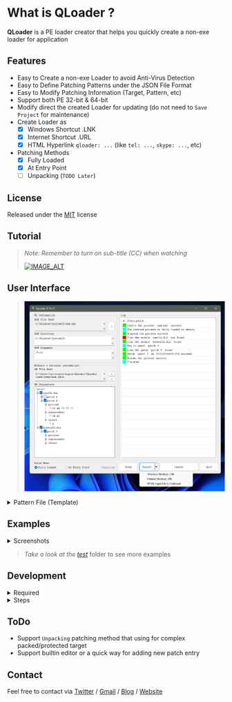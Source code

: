 
# What is QLoader ?

**QLoader** is a PE loader creator that helps you quickly create a non-exe loader for application

## Features

* Easy to Create a non-exe Loader to avoid Anti-Virus Detection
* Easy to Define Patching Patterns under the JSON File Format
* Easy to Modify Patching Information (Target, Pattern, etc)
* Support both PE 32-bit & 64-bit
* Modify direct the created Loader for updating (do not need to `Save Project` for maintenance)
* Create Loader as
  - [X] Windows Shortcut .LNK
  - [X] Internet Shortcut .URL
  - [X] HTML Hyperlink `qloader: ...` (like `tel: ...`, `skype: ...`, etc)
* Patching Methods
  - [x] Fully Loaded
  - [x] At Entry Point
  - [ ] Unpacking (`TODO Later`)

## License

Released under the [MIT](LICENSE.md) license

## Tutorial

>*Note: Remember to turn on sub-title (CC) when watching*
>
>[![IMAGE_ALT](https://github.com/vic4key/QLoader/blob/master/QLoader/screenshots/video.png)](https://www.youtube.com/watch?v=nzyHh1CzNLM)

## User Interface

>![](QLoader/screenshots/ui.png?)

<details>
<summary>Pattern File (Template)</summary>

```
{
  "name": "this is a name",
  "brief": "this is a brief",
  "modules": [
    {
      "name": "user32.dll",
      "enabled": true,
      "patches": [
        {
          "name": "patch 1",
          "pattern": "11 22 ?? 44",
          "replacement": "12 21",
          "offset": "1h",
          "enabled": false
        },
        {
          "name": "patch 2",
          "pattern": "33 44 ?? ?? 77",
          "replacement": "34 43",
          "offset": "0x2",
          "enabled": true
        }
      ]
    },
    {
      "name": "kernel32.dll",
      "enabled": false,
      "patches": [
        {
          "name": "patch 3",
          "pattern": "55 66",
          "replacement": "56 65",
          "offset": "3",
          "enabled": true
        },
        {
          "name": "patch 4",
          "pattern": "77 88",
          "replacement": "78 87",
          "offset": "4h",
          "enabled": false
        },
        {
          "name": "patch 5",
          "pattern": "99 ?? AA BB CC DD FF",
          "replacement": "90 09",
          "offset": "0x5",
          "enabled": true
        }
      ]
    }
  ]
}
```
</details>

## Examples

<details>
<summary>Screenshots</summary>

> [Sublime Text 4 (4107 - 64-bit)](https://github.com/vic4key/QLoader/blob/master/QLoader/test/sublime%20text%204.json)
> 
> ![](QLoader/screenshots/sublime_text_4.png?)

> [Cute Video Converter (32-bit application)](https://github.com/vic4key/QLoader/blob/master/QLoader/test/cute%20video%20converter.json)
> 
> ![](QLoader/screenshots/cute_video_converter.png?)
</details>

> *Take a look at the [test](QLoader/test)* folder to see more examples

## Development

<details>
<summary>Required</summary>

> Installed `Visual Studio C++ 2019` or later
> 
> Installed [Vutils](https://github.com/vic4key/Vutils.git) library
</details>

<details>
<summary>Steps</summary>

> Step 1. Check [this](https://github.com/vic4key/QLoader.git) repository
> 
> Step 2. Checkout Sub-Modules
> 
>> $ git submodule update --init --recursive
>> 
>> $ git submodule foreach --recursive git checkout master
>> 
>> $ git submodule foreach --recursive git pull
> 
> Step 3. Open `QLoader.sln` in `MS Visual Studio` and start to work
</details>

## ToDo

* Support `Unpacking` patching method that using for complex packed/protected target
* Support builtin editor or a quick way for adding new patch entry

## Contact
Feel free to contact via [Twitter](https://twitter.com/vic4key) / [Gmail](mailto:vic4key@gmail.com) / [Blog](https://blog.vic.onl/) / [Website](https://vic.onl/)
